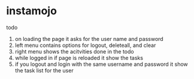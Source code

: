 # instamojo
todo
1. on loading the page it asks for the user name and password
2. left menu contains options for logout, deleteall, and clear
3. right menu shows the acitvities done in the todo
4. while logged in if page is reloaded it show the tasks
5. if you logout and login with the same username and password it show the task list for the user
